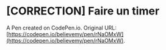 # [CORRECTION] Faire un timer

A Pen created on CodePen.io. Original URL: [https://codepen.io/believemy/pen/rNaOMxW](https://codepen.io/believemy/pen/rNaOMxW).


